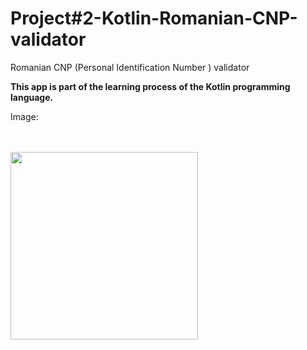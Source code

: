 # Project#2-Kotlin-Romanian-CNP-validator
<p align="center">

Romanian CNP (Personal Identification Number ) validator

<b>This app is part of the learning process of the Kotlin programming language.</b>

Image: 

<br/><br/>
<img src="http://i.epvpimg.com/YBZXaab.jpg" height="300px">

</p>
